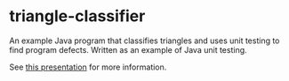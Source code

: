 # triangle-classifier
An example Java program that classifies triangles and uses unit testing to find program defects.
Written as an example of Java unit testing.

See [this presentation](https://docs.google.com/presentation/d/1aXekAazyysydvgSzeqmRRaIWZkVPUi7FX5ciMBJZm0I/edit?usp=sharing)
for more information.

